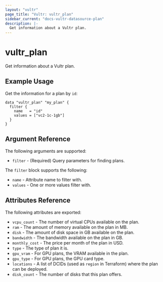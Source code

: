 ```yaml
---
layout: "vultr"
page_title: "Vultr: vultr_plan"
sidebar_current: "docs-vultr-datasource-plan"
description: |-
  Get information about a Vultr plan.
---
```


# vultr_plan

Get information about a Vultr plan.

## Example Usage

Get the information for a plan by `id`:

```hcl
data "vultr_plan" "my_plan" {
  filter {
    name   = "id"
    values = ["vc2-1c-1gb"]
  }
}
```

## Argument Reference

The following arguments are supported:

* `filter` - (Required) Query parameters for finding plans.

The `filter` block supports the following:

* `name` - Attribute name to filter with.
* `values` - One or more values filter with.

## Attributes Reference

The following attributes are exported:

* `vcpu_count` - The number of virtual CPUs available on the plan.
* `ram` - The amount of memory available on the plan in MB.
* `disk` - The amount of disk space in GB available on the plan.
* `bandwidth` - The bandwidth available on the plan in GB.
* `monthly_cost` - The price per month of the plan in USD.
* `type` - The type of plan it is.
* `gpu_vram` - For GPU plans, the VRAM available in the plan.
* `gpu_type` - For GPU plans, the GPU card type.
* `locations` - A list of DCIDs (used as `region` in Terraform) where the plan can be deployed.
* `disk_count` - The number of disks that this plan offers.
